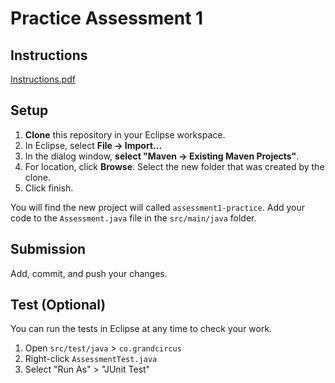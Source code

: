 # Practice Assessment 1

## Instructions

[Instructions.pdf](Instructions.pdf)

## Setup

1. **Clone** this repository in your Eclipse workspace.
2. In Eclipse, select **File -> Import...**
3. In the dialog window, **select "Maven -> Existing Maven Projects"**.
4. For location, click **Browse**. Select the new folder that was created by the clone.
5. Click finish.

You will find the new project will called `assessment1-practice`. Add your code to the `Assessment.java` file in the `src/main/java` folder. 

## Submission

Add, commit, and push your changes.

## Test (Optional)
You can run the tests in Eclipse at any time to check your work.

1. Open `src/test/java` > `co.grandcircus`
2. Right-click `AssessmentTest.java`
3. Select "Run As" > "JUnit Test"
